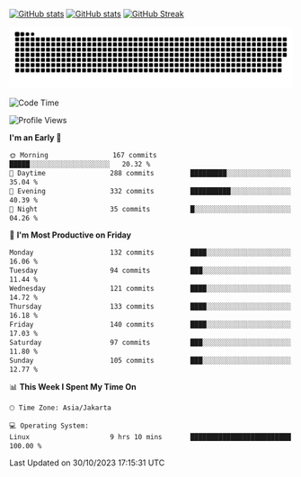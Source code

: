[![GitHub stats](https://github-readme-stats.vercel.app/api?username=aurelioklv&card_width=500&show_icons=true&rank_icon=github&theme=solarized-dark#gh-dark-mode-only)](https://github.com/anuraghazra/github-readme-stats#gh-dark-mode-only)
[![GitHub stats](https://github-readme-stats.vercel.app/api?username=aurelioklv&card_width=500&show_icons=true&rank_icon=github&theme=buefy#gh-light-mode-only)](https://github.com/anuraghazra/github-readme-stats#gh-light-mode-only)
[![GitHub Streak](https://streak-stats.demolab.com/?user=aurelioklv&card_width=336&theme=solarized-dark)](https://git.io/streak-stats)

<picture>
  <source media="(prefers-color-scheme: dark)" srcset="https://raw.githubusercontent.com/aurelioklv/aurelioklv/snake-output/github-contribution-grid-snake-dark.svg">
  <source media="(prefers-color-scheme: light)" srcset="https://raw.githubusercontent.com/aurelioklv/aurelioklv/snake-output/github-contribution-grid-snake.svg">
  <img alt="github contribution grid snake animation" src="https://raw.githubusercontent.com/aurelioklv/aurelioklv/snake-output/github-contribution-grid-snake.svg">
</picture>

<!--START_SECTION:waka-->
![Code Time](http://img.shields.io/badge/Code%20Time-229%20hrs%2010%20mins-blue)

![Profile Views](http://img.shields.io/badge/Profile%20Views-58-blue)

**I'm an Early 🐤** 

```text
🌞 Morning                167 commits         █████░░░░░░░░░░░░░░░░░░░░   20.32 % 
🌆 Daytime                288 commits         █████████░░░░░░░░░░░░░░░░   35.04 % 
🌃 Evening                332 commits         ██████████░░░░░░░░░░░░░░░   40.39 % 
🌙 Night                  35 commits          █░░░░░░░░░░░░░░░░░░░░░░░░   04.26 % 
```
📅 **I'm Most Productive on Friday** 

```text
Monday                   132 commits         ████░░░░░░░░░░░░░░░░░░░░░   16.06 % 
Tuesday                  94 commits          ███░░░░░░░░░░░░░░░░░░░░░░   11.44 % 
Wednesday                121 commits         ████░░░░░░░░░░░░░░░░░░░░░   14.72 % 
Thursday                 133 commits         ████░░░░░░░░░░░░░░░░░░░░░   16.18 % 
Friday                   140 commits         ████░░░░░░░░░░░░░░░░░░░░░   17.03 % 
Saturday                 97 commits          ███░░░░░░░░░░░░░░░░░░░░░░   11.80 % 
Sunday                   105 commits         ███░░░░░░░░░░░░░░░░░░░░░░   12.77 % 
```


📊 **This Week I Spent My Time On** 

```text
🕑︎ Time Zone: Asia/Jakarta

💻 Operating System: 
Linux                    9 hrs 10 mins       █████████████████████████   100.00 % 
```


 Last Updated on 30/10/2023 17:15:31 UTC
<!--END_SECTION:waka-->
